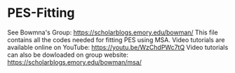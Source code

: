 # PES-Fitting
See Bowmna's Group: https://scholarblogs.emory.edu/bowman/
This file contains all the codes needed for fitting PES using MSA. 
Video tutorials are available online on YouTube: https://youtu.be/WzChdPWc7tQ
Video tutorials can also be dowloaded on group website: https://scholarblogs.emory.edu/bowman/msa/
